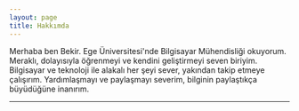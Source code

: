 ```yaml
---
layout: page
title: Hakkımda
---
```


<p>Merhaba ben Bekir. Ege Üniversitesi'nde Bilgisayar Mühendisliği okuyorum. Meraklı, dolayısıyla öğrenmeyi ve kendini geliştirmeyi seven biriyim. Bilgisayar ve teknoloji ile alakalı her şeyi sever, yakından takip etmeye çalışırım. Yardımlaşmayı ve paylaşmayı severim, bilginin paylaştıkça büyüdüğüne inanırım.</p>

<hr class="major" />